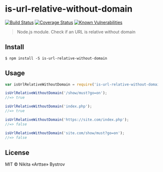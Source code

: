# is-url-relative-without-domain
[![Build Status](https://travis-ci.org/Arttse/node.is-url-relative-without-domain.svg?branch=master)](https://travis-ci.org/Arttse/node.is-url-relative-without-domain)
[![Coverage Status](https://coveralls.io/repos/github/Arttse/node.is-url-relative-without-domain/badge.svg?branch=master)](https://coveralls.io/github/Arttse/node.is-url-relative-without-domain?branch=master)
[![Known Vulnerabilities](https://snyk.io/test/github/arttse/node.is-url-relative-without-domain/badge.svg)](https://snyk.io/test/github/arttse/node.is-url-relative-without-domain)

> Node.js module. Check if an URL is relative without domain


## Install

```
$ npm install -S is-url-relative-without-domain
```


## Usage

```js
var isUrlRelativeWithoutDomain = require('is-url-relative-without-domain');

isUrlRelativeWithoutDomain('/show/must?go=on');
//=> true

isUrlRelativeWithoutDomain('index.php');
//=> true

isUrlRelativeWithoutDomain('https://site.com/index.php');
//=> false

isUrlRelativeWithoutDomain('site.com/show/must?go=on');
//=> false
```


## License

MIT © Nikita «Arttse» Bystrov